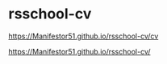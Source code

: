 # rsschool-cv
   
https://Manifestor51.github.io/rsschool-cv/cv


https://Manifestor51.github.io/rsschool-cv/
